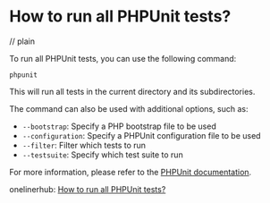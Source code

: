 # How to run all PHPUnit tests?
// plain

To run all PHPUnit tests, you can use the following command:

```
phpunit
```

This will run all tests in the current directory and its subdirectories.

The command can also be used with additional options, such as:

* `--bootstrap`: Specify a PHP bootstrap file to be used
* `--configuration`: Specify a PHPUnit configuration file to be used
* `--filter`: Filter which tests to run
* `--testsuite`: Specify which test suite to run

For more information, please refer to the [PHPUnit documentation](https://phpunit.readthedocs.io/en/latest/).

onelinerhub: [How to run all PHPUnit tests?](https://onelinerhub.com/phpunit/how-to-run-all-phpunit-tests)